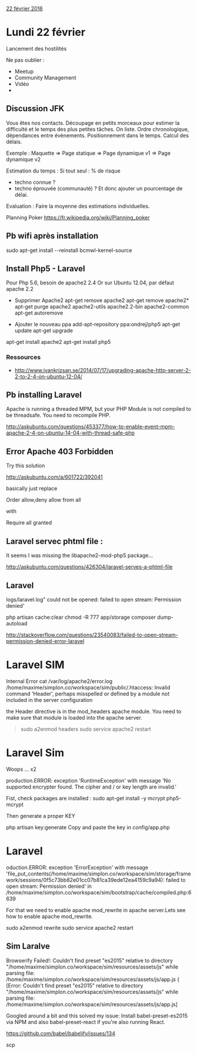 
[22 février 2016](#lundi-22-février)

# Lundi 22 février
Lancement des hostilités

Ne pas oublier : 
* Meetup
* Community Management
* Vidéo
* 

## Discussion JFK
Vous êtes nos contacts.
Découpage en petits morceaux pour estimer la difficulté et le temps des plus petites tâches.
On liste. Ordre chronologique, dépendances entre évènements.
Positionnement dans le temps.
Calcul des délais.

Exemple : 
Maquette => Page statique => Page dynamique v1 => Page dynamique v2

Estimation du temps : 
Si tout seul : % de risque
- techno connue ?
- techno éprouvée (communauté) ?
Et donc ajouter un pourcentage de délai.

Evaluation : 
Faire la moyenne des estimations individuelles.

Planning Poker
https://fr.wikipedia.org/wiki/Planning_poker



## Pb wifi après installation
 sudo apt-get install --reinstall bcmwl-kernel-source

 ## Install Php5 - Laravel
 Pour Php 5.6, besoin de apache2 2.4
 Or sur Ubuntu 12.04, par défaut apache 2.2

 * Supprimer Apache2
 apt-get remove apache2
apt-get remove apache2*
apt-get purge apache2 apache2-utils apache2.2-bin apache2-common
apt-get autoremove

* Ajouter le nouveau ppa
add-apt-repository ppa:ondrej/php5
apt-get update
apt-get upgrade

apt-get install apache2
apt-get install php5

### Ressources
* http://www.ivankrizsan.se/2014/07/17/upgrading-apache-http-server-2-2-to-2-4-on-ubuntu-12-04/

## Pb installing Laravel
 Apache is running a threaded MPM, but your PHP Module is not compiled to be threadsafe.  You need to recompile PHP.

 http://askubuntu.com/questions/453377/how-to-enable-event-mpm-apache-2-4-on-ubuntu-14-04-with-thread-safe-php

 ## Error Apache 403 Forbidden


Try this solution

http://askubuntu.com/a/601722/392041

basically just replace

Order allow,deny
allow from all

with

Require all granted

## Laravel servec phtml file :
It seems I was missing the libapache2-mod-php5 package...

http://askubuntu.com/questions/426304/laravel-serves-a-phtml-file

## Laravel 
logs/laravel.log" could not be opened: failed to open stream: Permission denied'

php artisan cache:clear 
chmod -R 777 app/storage 
composer dump-autoload

http://stackoverflow.com/questions/23540083/failed-to-open-stream-permission-denied-error-laravel


# Laravel SIM
Internal Error
cat /var/log/apache2/error.log
/home/maxime/simplon.co/workspace/sim/public/.htaccess: Invalid command 'Header', perhaps misspelled or defined by a module not included in the server configuration

the Header directive is in the mod_headers apache module. You need to make sure that module is loaded into the apache server.

> sudo a2enmod headers
>  sudo service apache2 restart

# Laravel Sim
Woops ... x2

production.ERROR: exception 'RuntimeException' with message 'No supported encrypter found. The cipher and / or key length are invalid.'

Fist, check packages are installed : 
sudo apt-get install -y mcrypt php5-mcrypt

Then generate a proper KEY

php artisan key:generate
Copy and paste the key in config/app.php

# Laravel
oduction.ERROR: exception 'ErrorException' with message 'file_put_contents(/home/maxime/simplon.co/workspace/sim/storage/framework/sessions/0f5c73bb82e01cc07b81ca39ede12ea4159c9a94): failed to open stream: Permission denied' in /home/maxime/simplon.co/workspace/sim/bootstrap/cache/compiled.php:6639

For that we need to enable apache mod_rewrite in apache server.Lets see how to enable apache mod_rewrite.

sudo a2enmod rewrite
sudo service apache2 restart


## Sim Laralve
 Browserify Failed!: Couldn't find preset "es2015" relative to directory "/home/maxime/simplon.co/workspace/sim/resources/assets/js" while parsing file: /home/maxime/simplon.co/workspace/sim/resources/assets/js/app.js
{ [Error: Couldn't find preset "es2015" relative to directory "/home/maxime/simplon.co/workspace/sim/resources/assets/js" while parsing file: /home/maxime/simplon.co/workspace/sim/resources/assets/js/app.js]

Googled around a bit and this solved my issue: Install babel-preset-es2015 via NPM and also babel-preset-react if you're also running React.

https://github.com/babel/babelify/issues/134

scp 